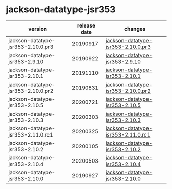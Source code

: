 # jackson-datatype-jsr353

|              version               | release date |                                        changes                                         |
|------------------------------------|--------------|----------------------------------------------------------------------------------------|
| jackson-datatype-jsr353-2.10.0.pr3 | 20190917     | [jackson-datatype-jsr353-2.10.0.pr3](./jackson-datatype-jsr353-2.10.0.pr3-20190917.md) |
| jackson-datatype-jsr353-2.9.10     | 20190922     | [jackson-datatype-jsr353-2.9.10](./jackson-datatype-jsr353-2.9.10-20190922.md)         |
| jackson-datatype-jsr353-2.10.1     | 20191110     | [jackson-datatype-jsr353-2.10.1](./jackson-datatype-jsr353-2.10.1-20191110.md)         |
| jackson-datatype-jsr353-2.10.0.pr2 | 20190831     | [jackson-datatype-jsr353-2.10.0.pr2](./jackson-datatype-jsr353-2.10.0.pr2-20190831.md) |
| jackson-datatype-jsr353-2.10.5     | 20200721     | [jackson-datatype-jsr353-2.10.5](./jackson-datatype-jsr353-2.10.5-20200721.md)         |
| jackson-datatype-jsr353-2.10.3     | 20200303     | [jackson-datatype-jsr353-2.10.3](./jackson-datatype-jsr353-2.10.3-20200303.md)         |
| jackson-datatype-jsr353-2.11.0.rc1 | 20200325     | [jackson-datatype-jsr353-2.11.0.rc1](./jackson-datatype-jsr353-2.11.0.rc1-20200325.md) |
| jackson-datatype-jsr353-2.10.2     | 20200105     | [jackson-datatype-jsr353-2.10.2](./jackson-datatype-jsr353-2.10.2-20200105.md)         |
| jackson-datatype-jsr353-2.10.4     | 20200503     | [jackson-datatype-jsr353-2.10.4](./jackson-datatype-jsr353-2.10.4-20200503.md)         |
| jackson-datatype-jsr353-2.10.0     | 20190927     | [jackson-datatype-jsr353-2.10.0](./jackson-datatype-jsr353-2.10.0-20190927.md)         |


